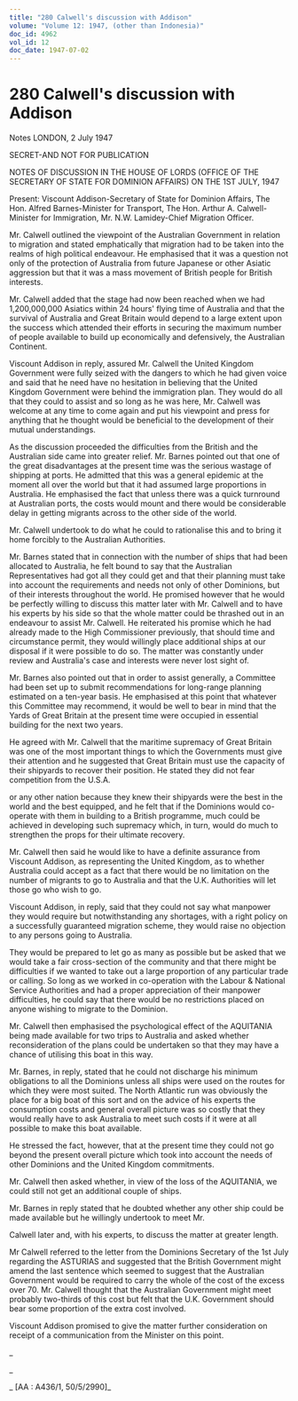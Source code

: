 ```yaml
---
title: "280 Calwell's discussion with Addison"
volume: "Volume 12: 1947, (other than Indonesia)"
doc_id: 4962
vol_id: 12
doc_date: 1947-07-02
---
```


# 280 Calwell's discussion with Addison

Notes LONDON, 2 July 1947

SECRET-AND NOT FOR PUBLICATION

NOTES OF DISCUSSION IN THE HOUSE OF LORDS (OFFICE OF THE SECRETARY OF STATE FOR DOMINION AFFAIRS) ON THE 1ST JULY, 1947

Present: Viscount Addison-Secretary of State for Dominion Affairs, The Hon. Alfred Barnes-Minister for Transport, The Hon. Arthur A. Calwell-Minister for Immigration, Mr. N.W. Lamidey-Chief Migration Officer.

Mr. Calwell outlined the viewpoint of the Australian Government in relation to migration and stated emphatically that migration had to be taken into the realms of high political endeavour. He emphasised that it was a question not only of the protection of Australia from future Japanese or other Asiatic aggression but that it was a mass movement of British people for British interests.

Mr. Calwell added that the stage had now been reached when we had 1,200,000,000 Asiatics within 24 hours' flying time of Australia and that the survival of Australia and Great Britain would depend to a large extent upon the success which attended their efforts in securing the maximum number of people available to build up economically and defensively, the Australian Continent.

Viscount Addison in reply, assured Mr. Calwell the United Kingdom Government were fully seized with the dangers to which he had given voice and said that he need have no hesitation in believing that the United Kingdom Government were behind the immigration plan. They would do all that they could to assist and so long as he was here, Mr. Calwell was welcome at any time to come again and put his viewpoint and press for anything that he thought would be beneficial to the development of their mutual understandings.

As the discussion proceeded the difficulties from the British and the Australian side came into greater relief. Mr. Barnes pointed out that one of the great disadvantages at the present time was the serious wastage of shipping at ports. He admitted that this was a general epidemic at the moment all over the world but that it had assumed large proportions in Australia. He emphasised the fact that unless there was a quick turnround at Australian ports, the costs would mount and there would be considerable delay in getting migrants across to the other side of the world.

Mr. Calwell undertook to do what he could to rationalise this and to bring it home forcibly to the Australian Authorities.

Mr. Barnes stated that in connection with the number of ships that had been allocated to Australia, he felt bound to say that the Australian Representatives had got all they could get and that their planning must take into account the requirements and needs not only of other Dominions, but of their interests throughout the world. He promised however that he would be perfectly willing to discuss this matter later with Mr. Calwell and to have his experts by his side so that the whole matter could be thrashed out in an endeavour to assist Mr. Calwell. He reiterated his promise which he had already made to the High Commissioner previously, that should time and circumstance permit, they would willingly place additional ships at our disposal if it were possible to do so. The matter was constantly under review and Australia's case and interests were never lost sight of.

Mr. Barnes also pointed out that in order to assist generally, a Committee had been set up to submit recommendations for long-range planning estimated on a ten-year basis. He emphasised at this point that whatever this Committee may recommend, it would be well to bear in mind that the Yards of Great Britain at the present time were occupied in essential building for the next two years.

He agreed with Mr. Calwell that the maritime supremacy of Great Britain was one of the most important things to which the Governments must give their attention and he suggested that Great Britain must use the capacity of their shipyards to recover their position. He stated they did not fear competition from the U.S.A.

or any other nation because they knew their shipyards were the best in the world and the best equipped, and he felt that if the Dominions would co-operate with them in building to a British programme, much could be achieved in developing such supremacy which, in turn, would do much to strengthen the props for their ultimate recovery.

Mr. Calwell then said he would like to have a definite assurance from Viscount Addison, as representing the United Kingdom, as to whether Australia could accept as a fact that there would be no limitation on the number of migrants to go to Australia and that the U.K. Authorities will let those go who wish to go.

Viscount Addison, in reply, said that they could not say what manpower they would require but notwithstanding any shortages, with a right policy on a successfully guaranteed migration scheme, they would raise no objection to any persons going to Australia.

They would be prepared to let go as many as possible but be asked that we would take a fair cross-section of the community and that there might be difficulties if we wanted to take out a large proportion of any particular trade or calling. So long as we worked in co-operation with the Labour &amp; National Service Authorities and had a proper appreciation of their manpower difficulties, he could say that there would be no restrictions placed on anyone wishing to migrate to the Dominion.

Mr. Calwell then emphasised the psychological effect of the AQUITANIA being made available for two trips to Australia and asked whether reconsideration of the plans could be undertaken so that they may have a chance of utilising this boat in this way.

Mr. Barnes, in reply, stated that he could not discharge his minimum obligations to all the Dominions unless all ships were used on the routes for which they were most suited. The North Atlantic run was obviously the place for a big boat of this sort and on the advice of his experts the consumption costs and general overall picture was so costly that they would really have to ask Australia to meet such costs if it were at all possible to make this boat available.

He stressed the fact, however, that at the present time they could not go beyond the present overall picture which took into account the needs of other Dominions and the United Kingdom commitments.

Mr. Calwell then asked whether, in view of the loss of the AQUITANIA, we could still not get an additional couple of ships.

Mr. Barnes in reply stated that he doubted whether any other ship could be made available but he willingly undertook to meet Mr.

Calwell later and, with his experts, to discuss the matter at greater length.

Mr Calwell referred to the letter from the Dominions Secretary of the 1st July regarding the ASTURIAS and suggested that the British Government might amend the last sentence which seemed to suggest that the Australian Government would be required to carry the whole of the cost of the excess over 70. Mr. Calwell thought that the Australian Government might meet probably two-thirds of this cost but felt that the U.K. Government should bear some proportion of the extra cost involved.

Viscount Addison promised to give the matter further consideration on receipt of a communication from the Minister on this point.

_

_

_ [AA : A436/1, 50/5/2990]_

